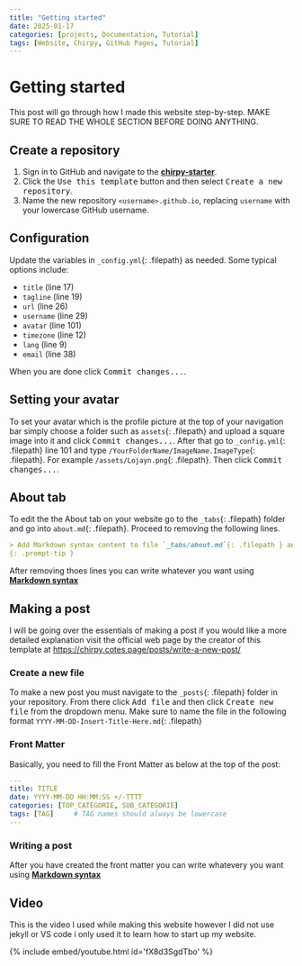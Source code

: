 ```yaml
---
title: "Getting started"
date: 2025-01-17
categories: [projects, Documentation, Tutorial]
tags: [Website, Chirpy, GitHub Pages, Tutorial]
---
```

# Getting started
This post will go through how I made this website step-by-step. MAKE SURE TO READ THE WHOLE SECTION BEFORE DOING ANYTHING.

## Create a repository
1. Sign in to GitHub and navigate to the [**chirpy-starter**](https://github.com/cotes2020/chirpy-starter).
2. Click the <kbd>Use this template</kbd> button and then select <kbd>Create a new repository</kbd>.
3. Name the new repository `<username>.github.io`, replacing `username` with your lowercase GitHub username.


## Configuration

Update the variables in `_config.yml`{: .filepath} as needed. Some typical options include:

* `title` (line 17)
* `tagline` (line 19)
* `url` (line 26)
* `username` (line 29)
* `avatar` (line 101)
* `timezone` (line 12)
* `lang` (line 9)
* `email` (line 38)

When you are done click <kbd>Commit changes...</kbd>.

## Setting your avatar
To set your avatar which is the profile picture at the top of your navigation bar simply choose a folder such as `assets`{: .filepath} and upload a square image into it and click <kbd>Commit changes...</kbd>. After that go to `_config.yml`{: .filepath} line 101 and type `/YourFolderName/ImageName.ImageType`{: .filepath}. For example `/assets/Lojayn.png`{: .filepath}. Then click <kbd>Commit changes...</kbd>.

## About tab
To edit the the About tab on your website go to the `_tabs`{: .filepath} folder and go into `about.md`{: .filepath}. Proceed to removing the following lines.
``` Markdown
> Add Markdown syntax content to file `_tabs/about.md`{: .filepath } and it will show up on this page.
{: .prompt-tip }
```
After removing thoes lines you can write whatever you want using [**Markdown syntax**](https://www.markdownguide.org/basic-syntax/)

## Making a post
I will be going over the essentials of making a post if you would like a more detailed explanation visit the official web page by the creator of this template at <https://chirpy.cotes.page/posts/write-a-new-post/>

### Create a new file
To make a new post you must navigate to the `_posts`{: .filepath} folder in your repository. From there click <kbd>Add file</kbd> and then click <kbd>Create new file</kbd> from the dropdown menu. Make sure to name the file in the following format `YYYY-MM-DD-Insert-Title-Here.md`{: .filepath}

### Front Matter
Basically, you need to fill the Front Matter as below at the top of the post:

```yaml
---
title: TITLE
date: YYYY-MM-DD HH:MM:SS +/-TTTT
categories: [TOP_CATEGORIE, SUB_CATEGORIE]
tags: [TAG]     # TAG names should always be lowercase
---
```
### Writing a post
After you have created the front matter you can write whatevery you want using [**Markdown syntax**](https://www.markdownguide.org/basic-syntax/)

## Video
This is the video I used while making this website however I did not use jekyll or VS code i only used it to learn how to start up my website.

{% include embed/youtube.html id='fX8d3SgdTbo' %}
